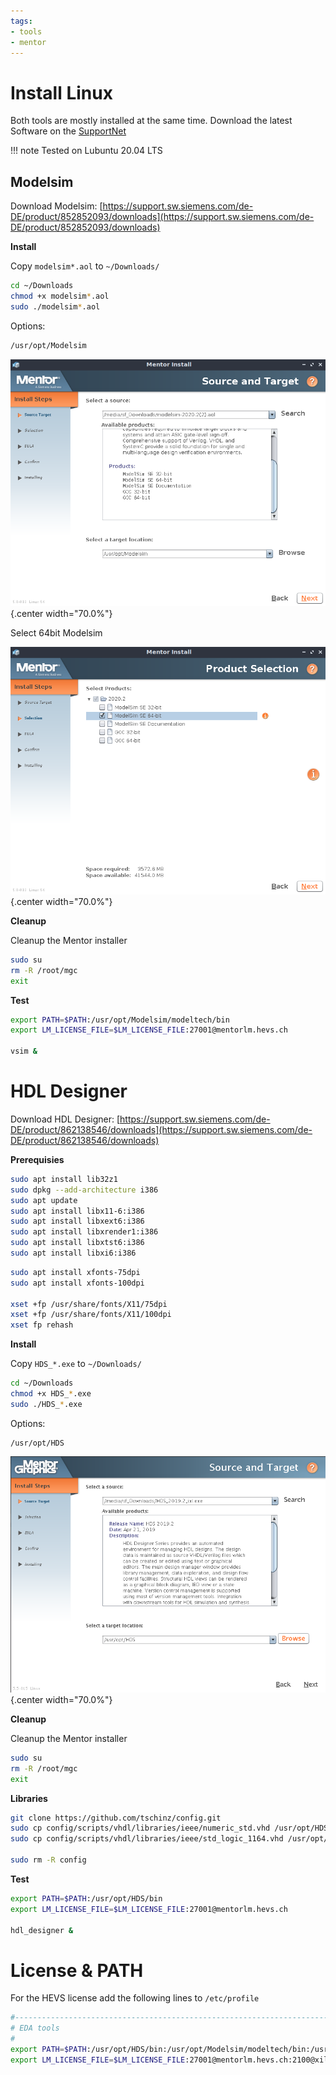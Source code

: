 ```yaml
---
tags:
- tools
- mentor
---
```

#  Install Linux

Both tools are mostly installed at the same time. Download the latest Software on the [SupportNet](https://support.sw.siemens.com)

!!! note
    Tested on Lubuntu 20.04 LTS

## Modelsim

Download Modelsim: [https://support.sw.siemens.com/de-DE/product/852852093/downloads](https://support.sw.siemens.com/de-DE/product/852852093/downloads)

**Install**

Copy `modelsim*.aol` to `~/Downloads/`

``` bash
cd ~/Downloads
chmod +x modelsim*.aol
sudo ./modelsim*.aol
```

Options:

``` bash title="Target location"
/usr/opt/Modelsim
```

![](img/modelsim_install_1.png){.center width="70.0%"}

Select 64bit Modelsim

![](img/modelsim_install_2.png){.center width="70.0%"}

**Cleanup**

Cleanup the Mentor installer

``` bash
sudo su
rm -R /root/mgc
exit
```

**Test**

``` bash
export PATH=$PATH:/usr/opt/Modelsim/modeltech/bin
export LM_LICENSE_FILE=$LM_LICENSE_FILE:27001@mentorlm.hevs.ch

vsim &
```

# HDL Designer

Download HDL Designer: [https://support.sw.siemens.com/de-DE/product/862138546/downloads](https://support.sw.siemens.com/de-DE/product/862138546/downloads)

**Prerequisies**

``` bash title="install required libraries"
sudo apt install lib32z1
sudo dpkg --add-architecture i386
sudo apt update
sudo apt install libx11-6:i386
sudo apt install libxext6:i386
sudo apt install libxrender1:i386
sudo apt install libxtst6:i386
sudo apt install libxi6:i386
```

``` bash title="install fonts"
sudo apt install xfonts-75dpi
sudo apt install xfonts-100dpi

xset +fp /usr/share/fonts/X11/75dpi
xset +fp /usr/share/fonts/X11/100dpi
xset fp rehash
```

**Install**

Copy `HDS_*.exe` to `~/Downloads/`

``` bash
cd ~/Downloads
chmod +x HDS_*.exe
sudo ./HDS_*.exe
```

Options:

``` title="Target location"
/usr/opt/HDS
```

![](img/hdl-designer_1.png){.center width="70.0%"}

**Cleanup**

Cleanup the Mentor installer

``` bash
sudo su
rm -R /root/mgc
exit
```

**Libraries**

``` bash
git clone https://github.com/tschinz/config.git
sudo cp config/scripts/vhdl/libraries/ieee/numeric_std.vhd /usr/opt/HDS/hdl_libs/ieee/hdl
sudo cp config/scripts/vhdl/libraries/ieee/std_logic_1164.vhd /usr/opt/HDS/hdl_libs/ieee/hdl

sudo rm -R config
```

**Test**

``` bash
export PATH=$PATH:/usr/opt/HDS/bin
export LM_LICENSE_FILE=$LM_LICENSE_FILE:27001@mentorlm.hevs.ch

hdl_designer &
```

# License & PATH

For the HEVS license add the following lines to `/etc/profile`

``` bash
#-------------------------------------------------------------------------------
# EDA tools
#
export PATH=$PATH:/usr/opt/HDS/bin:/usr/opt/Modelsim/modeltech/bin:/usr/opt/Xilinx/ISE_DS/ISE/bin/lin64/
export LM_LICENSE_FILE=$LM_LICENSE_FILE:27001@mentorlm.hevs.ch:2100@xilinxlm.hevs.ch:1717@dl-srv69.admin.hes-so.ch
```

